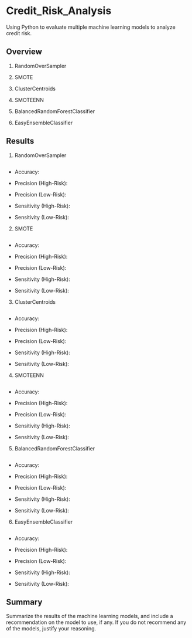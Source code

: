 # Credit_Risk_Analysis

Using Python to evaluate multiple machine learning models to analyze credit risk.

## Overview


1. RandomOverSampler

2. SMOTE

3. ClusterCentroids

4. SMOTEENN

5. BalancedRandomForestClassifier

6. EasyEnsembleClassifier

## Results

1. RandomOverSampler

![]()

 - Accuracy: 

 - Precision (High-Risk):

 - Precision (Low-Risk): 

 - Sensitivity (High-Risk): 

 - Sensitivity (Low-Risk): 



2. SMOTE

![]()

- Accuracy: 

- Precision (High-Risk): 

- Precision (Low-Risk): 

- Sensitivity (High-Risk): 

- Sensitivity (Low-Risk): 



3. ClusterCentroids

![]()

- Accuracy: 

- Precision (High-Risk): 

- Precision (Low-Risk): 

- Sensitivity (High-Risk): 

- Sensitivity (Low-Risk): 



4. SMOTEENN

![]()

- Accuracy: 

- Precision (High-Risk): 

- Precision (Low-Risk): 

- Sensitivity (High-Risk): 

- Sensitivity (Low-Risk): 



5. BalancedRandomForestClassifier

![]()

- Accuracy: 

- Precision (High-Risk): 

- Precision (Low-Risk): 

- Sensitivity (High-Risk): 

- Sensitivity (Low-Risk): 



6. EasyEnsembleClassifier

![]()

- Accuracy: 

- Precision (High-Risk): 

- Precision (Low-Risk): 

- Sensitivity (High-Risk): 

- Sensitivity (Low-Risk): 



## Summary

Summarize the results of the machine learning models, and include a recommendation on the model to use, if any. If you do not recommend any of the models, justify your reasoning.

